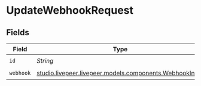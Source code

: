 # UpdateWebhookRequest


## Fields

| Field                                                                                              | Type                                                                                               | Required                                                                                           | Description                                                                                        |
| -------------------------------------------------------------------------------------------------- | -------------------------------------------------------------------------------------------------- | -------------------------------------------------------------------------------------------------- | -------------------------------------------------------------------------------------------------- |
| `id`                                                                                               | *String*                                                                                           | :heavy_check_mark:                                                                                 | N/A                                                                                                |
| `webhook`                                                                                          | [studio.livepeer.livepeer.models.components.WebhookInput](../../models/components/WebhookInput.md) | :heavy_check_mark:                                                                                 | N/A                                                                                                |